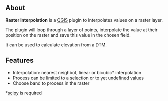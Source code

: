 ## About

**Raster Interpolation** is a [QGIS](http://www.qgis.org) plugin to interpolates values on a raster layer.

The plugin will loop through a layer of points, interpolate the value at their position on the raster and save this value in the chosen field.

It can be used to calculate elevation from a DTM.

## Features

* Interpolation: nearest neighbot, linear or bicubic* interpolation
* Process can be limited to a selection or to yet undefined values
* Choose band to process in the raster

*[scipy](http://www.scipy.org/) is required
